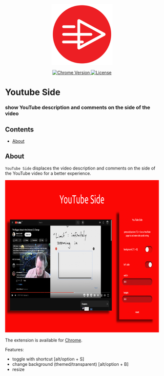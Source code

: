 <p align="center">
    <img src="https://raw.githubusercontent.com/plurid/youtube-side/master/about/identity/youtube-side-logo.png" height="200px">
</p>


<p align="center">
    <a href="https://chrome.google.com/webstore/detail/youtube-side/ehjnomdbkamcdhadcaghaflklcfhgonl">
        <img src="https://img.shields.io/badge/chrome-v1.0.0-blue.svg?colorB=004F91&style=for-the-badge" alt="Chrome Version">
    </a>
    <a href="https://github.com/plurid/youtube-side/blob/master/LICENSE">
        <img src="https://img.shields.io/badge/license-DEL-blue.svg?colorB=1380C3&style=for-the-badge" alt="License">
    </a>
</p>



<h1>
    Youtube Side
</h1>


<h3>
    show YouTube description and comments on the side of the video
</h3>



## Contents

+ [About](#about)


## About

`YouTube Side` displaces the video description and comments on the side of the YouTube video for a better experience.

<p align="center">
    <img src="https://raw.githubusercontent.com/plurid/youtube-side/master/about/images/ss-1.png" height="500px">
</p>

The extension is available for [Chrome](https://chrome.google.com/webstore/detail/youtube-side/ehjnomdbkamcdhadcaghaflklcfhgonl).

Features:
+ toggle with shortcut [alt/option + S]
+ change background (themed/transparent) [alt/option + B]
+ resize
